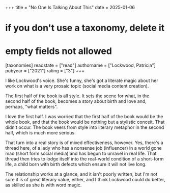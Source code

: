 +++
title = "No One Is Talking About This"
date = 2025-01-06
# if you don't use a taxonomy, delete it
# empty fields not allowed
[taxonomies]
  readstate = ["read"]
  authorname = ["Lockwood, Patricia"]
  pubyear = ["2021"]
  rating = ["3"]
+++

I like Lockwood's voice. She's funny, she's got a literate magic about her work on what is a very prosaic topic (social media content creation).

The first half of the book is all style. It sets the scene for what, in the second half of the book, becomes a story about birth and love and, perhaps, "what matters".

I love the first half. I was worried that the first half of the book would be the whole book, and that the book would be nothing but a stylistic conceit. That didn't occur. The book veers from style into literary metaphor in the second half, which is much more serious.

That turn into a real story is of mixed effectiveness, however. Yes, there's a thread here, of a lady who has a nonsense job (influencer) in a world gone mad (short form social media) and has begun to unravel in real life. That thread then tries to lodge itself into the real-world condition of a short-form life, a child born with birth defects which ensure it will not live long.

The relationship works at a glance, and it isn't poorly written, but I'm not sure it is of great literary value, either, and I think Lockwood could do better, as skilled as she is with word magic.